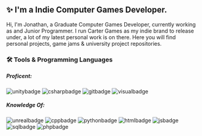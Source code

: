 ## ✨ I'm a Indie Computer Games Developer.
Hi, I'm Jonathan, a Graduate Computer Games Developer, currently working as and Junior Programmer. I run Carter Games as my indie brand to release under, a lot of my latest personal work is on there. Here you will find personal projects, game jams & university project repositories. 

### 🛠️ Tools & Programming Languages 
##### Proficent:
![unitybadge] ![csharpbadge] ![gitbadge] ![visualbadge]

##### Knowledge Of:
![unrealbadge] ![cppbadge] ![pythonbadge] ![htmlbadge] ![jsbadge] ![sqlbadge] ![phpbadge]

[port]: https://jonathan.carter.games
[youtube]: https://www.youtube.com/channel/UCyiWPX6M3StP1Z3hB9b1rzA
[linkedin]: https://www.linkedin.com/in/jonathanmcarter
[twitter]: https://twitter.com/CarterGamesUK
[facebook]: https://www.facebook.com/CarterGames
[instagram]: https://www.instagram.com/cartergamesuk/

<!-- Proficient Badges -->
[unitybadge]: https://img.shields.io/badge/Engie-Unity-44924C?style=for-the-badge&logo=unity
[csharpbadge]: https://img.shields.io/badge/Code-C%23-44924C?style=for-the-badge&logo=c-sharp
[gitbadge]: https://img.shields.io/badge/Tools-Github-44924C?style=for-the-badge&logo=github
[visualbadge]: https://img.shields.io/badge/Editor-Visual%20Studio-44924C?style=for-the-badge&logo=visual-studio

<!-- Knowledge of Badges -->
[unrealbadge]: https://img.shields.io/badge/Engie-Unreal%20Engine%204-5C652D?style=for-the-badge&logo=unreal-engine
[cppbadge]: https://img.shields.io/badge/Code-C++-5C652D?style=for-the-badge&logo=C%2B%2B
[pythonbadge]: https://img.shields.io/badge/Code-Python-5C652D?style=for-the-badge&logo=python&logoColor=white
[htmlbadge]: https://img.shields.io/badge/Code-Html%205-5C652D?style=for-the-badge&logo=html5&logoColor=white
[jsbadge]: https://img.shields.io/badge/Code-Java%20Script-5C652D?style=for-the-badge&logo=javascript&logoColor=white
[sqlbadge]: https://img.shields.io/badge/Code-mySQL-5C652D?style=for-the-badge&logo=mysql&logoColor=white
[phpbadge]: https://img.shields.io/badge/Code-Php-5C652D?style=for-the-badge&logo=php&logoColor=white
